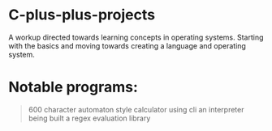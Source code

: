 # C-plus-plus-projects
A workup directed towards learning concepts in operating systems. Starting with the basics and moving towards creating a language and operating system.

# Notable programs:
  >600 character automaton style calculator using cli
  >an interpreter being built
  >a regex evaluation library
